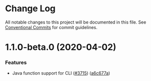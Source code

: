# Change Log

All notable changes to this project will be documented in this file.
See [Conventional Commits](https://conventionalcommits.org) for commit guidelines.

# 1.1.0-beta.0 (2020-04-02)


### Features

* Java function support for CLI ([#3715](https://github.com/aws-amplify/amplify-cli/issues/3715)) ([a6c677a](https://github.com/aws-amplify/amplify-cli/commit/a6c677ac3073f6081113a1c341d68e1be4f75b2d))
